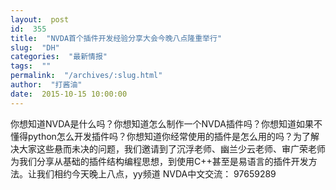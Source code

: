 ```yaml
---
layout:  post
id:  355
title:  "NVDA首个插件开发经验分享大会今晚八点隆重举行"
slug:  "DH"
categories:  "最新情报"
tags:  ""
permalink:  "/archives/:slug.html"
author:  "打酱油"
date:  2015-10-15 10:00:00
---
```




你想知道NVDA是什么吗？你想知道怎么制作一个NVDA插件吗？你想知道如果不懂得python怎么开发插件吗？你想知道你经常使用的插件是怎么用的吗？为了解决大家这些悬而未决的问题，我们邀请到了沉浮老师、幽兰少云老师、审广荣老师为我们分享从基础的插件结构编程思想，到使用C++甚至是易语言的插件开发方法。让我们相约今天晚上八点，yy频道
NVDA中文交流：
97659289